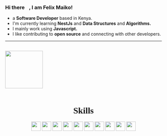 ### Hi there <img src="https://raw.githubusercontent.com/MartinHeinz/MartinHeinz/master/wave.gif" width="10px">, I am Felix Maiko!

<!--
**maikofelix47/maikofelix47** is a ✨ _special_ ✨ repository because its `README.md` (this file) appears on your GitHub profile.

Here are some ideas to get you started:

- 🔭 I’m currently working on ...
- 🌱 I’m currently learning ...
- 👯 I’m looking to collaborate on ...
- 🤔 I’m looking for help with ...
- 💬 Ask me about ...
- 📫 How to reach me: ...
- 😄 Pronouns: ...
- ⚡ Fun fact: ...
-->

- a **Software Developer** based in Kenya.
- I'm currently learning **NestJs** and **Data Structures** and **Algorithms.**
- I mainly work using **Javascript.**
- I like contributing to **open source** and connecting with other developers.

---

<br>
<div align="left">
<a href="https://felixmaiko.com/">
<img height="121px"  src="https://github-readme-stats.vercel.app/api?username=maikofelix47&hide_title=true&hide_border=true&show_icons=true&include_all_commits=true&count_private=true&line_height=21&text_color=fff&icon_color=fff&bg_color=0,000,505050&theme=graywhite" />
 </a>
</div>
<br>

<!-- ## Skills -->
<h1 align="center" style="font-family:cursive">Skills</h1>
<div display="inline-block" align="center">
<img align=center width=30 src="https://cdn.jsdelivr.net/gh/devicons/devicon/icons/html5/html5-original-wordmark.svg" />
<img align=center width=30 src="https://cdn.jsdelivr.net/gh/devicons/devicon/icons/css3/css3-original-wordmark.svg" />
<img align=center width=30 padding=70px src="https://cdn.jsdelivr.net/gh/devicons/devicon/icons/javascript/javascript-original.svg" />
<img align=center width=30 src="https://cdn.jsdelivr.net/gh/devicons/devicon/icons/angularjs/angularjs-original.svg" />
<img align=center width=30 src="https://cdn.jsdelivr.net/gh/devicons/devicon/icons/nestjs/nestjs-plain.svg" />
<img align=center width=30 src="https://cdn.jsdelivr.net/gh/devicons/devicon/icons/nodejs/nodejs-original.svg" />
<img align=center width=30 src="https://cdn.jsdelivr.net/gh/devicons/devicon/icons/mysql/mysql-original-wordmark.svg" />
<img align=center width=30 src="https://cdn.jsdelivr.net/gh/devicons/devicon/icons/laravel/laravel-plain-wordmark.svg" />
<img align=center width=30 src="https://cdn.jsdelivr.net/gh/devicons/devicon/icons/react/react-original-wordmark.svg" />
<img align=center width=30 src="https://cdn.jsdelivr.net/gh/devicons/devicon/icons/docker/docker-original-wordmark.svg" />

</div>

